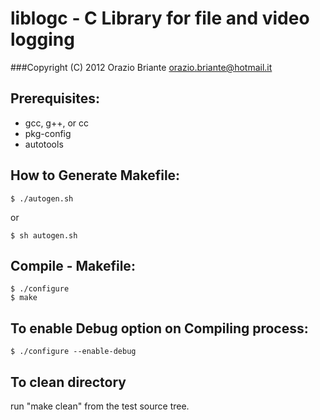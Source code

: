 # liblogc - C Library for file and video logging
###Copyright (C) 2012  Orazio Briante orazio.briante@hotmail.it

## Prerequisites:

* gcc, g++, or cc
* pkg-config
* autotools

## How to Generate Makefile:

	$ ./autogen.sh
  or

	$ sh autogen.sh


## Compile - Makefile:
    
	$ ./configure
	$ make

 
## To enable Debug option on Compiling process:
 	
	$ ./configure --enable-debug
 	

## To clean directory
 
 run "make clean" from the test source tree.
